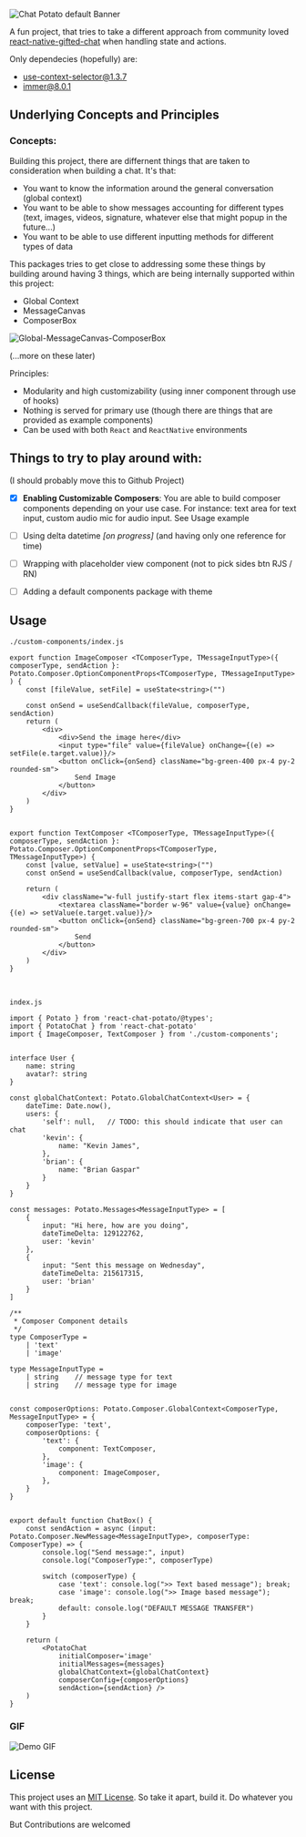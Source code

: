 ![Chat Potato default Banner](resources/img/Chat%20Potato.png)

A fun project, that tries to take a different approach from community loved [react-native-gifted-chat]() when handling state and actions.

Only dependecies (hopefully) are:
  - [use-context-selector@1.3.7](https://github.com/dai-shi/use-context-selector)
  - [immer@8.0.1](https://github.com/immerjs/immer)

## Underlying Concepts and Principles

### Concepts:
Building this project, there are differnent things that are taken to consideration when building a chat.
It's that:
-  You want to know the information around the general conversation (global context)
- You want to be able to show messages accounting for different types (text, images, videos, signature, whatever else that might popup in the future...)
- You want to be able to use different inputting methods for different types of data

This packages tries to get close to addressing some these things by building around having 3 things, which are being internally supported within this project:
- Global Context
- MessageCanvas
- ComposerBox

![Global-MessageCanvas-ComposerBox](/resources/img/chat-potato-concept.png)

(...more on these later)

Principles:
- Modularity and high customizability (using inner component through use of hooks)
- Nothing is served for primary use (though there are things that are provided as example components)
- Can be used with both `React` and `ReactNative` environments

## Things to try to play around with: 
(I should probably move this to Github Project)

- [x] **Enabling Customizable Composers**: You are able to build composer components depending on your use case. For instance: text area for text input, custom audio mic for audio input. See Usage example
    
    
- [ ] Using delta datetime _[on progress]_ (and having only one reference for time)
- [ ] Wrapping with placeholder view component (not to pick sides btn RJS / RN)
- [ ] Adding a default components package with theme

## Usage

`./custom-components/index.js`
```tsx
export function ImageComposer <TComposerType, TMessageInputType>({ composerType, sendAction }: Potato.Composer.OptionComponentProps<TComposerType, TMessageInputType> ) {
    const [fileValue, setFile] = useState<string>("")

    const onSend = useSendCallback(fileValue, composerType, sendAction)
    return (
        <div>
            <div>Send the image here</div>
            <input type="file" value={fileValue} onChange={(e) => setFile(e.target.value)}/>
            <button onClick={onSend} className="bg-green-400 px-4 py-2 rounded-sm">
                Send Image
            </button>
        </div>
    )
}
    

export function TextComposer <TComposerType, TMessageInputType>({ composerType, sendAction }: Potato.Composer.OptionComponentProps<TComposerType, TMessageInputType>) {
    const [value, setValue] = useState<string>("")
    const onSend = useSendCallback(value, composerType, sendAction)

    return (
        <div className="w-full justify-start flex items-start gap-4">
            <textarea className="border w-96" value={value} onChange={(e) => setValue(e.target.value)}/>
            <button onClick={onSend} className="bg-green-700 px-4 py-2 rounded-sm">
                Send
            </button>
        </div>
    )
}
```
<br />

`index.js`
```tsx
import { Potato } from 'react-chat-potato/@types';
import { PotatoChat } from 'react-chat-potato'
import { ImageComposer, TextComposer } from './custom-components';


interface User {
    name: string
    avatar?: string
}

const globalChatContext: Potato.GlobalChatContext<User> = {
    dateTime: Date.now(),
    users: {
        'self': null,   // TODO: this should indicate that user can chat
        'kevin': {
            name: "Kevin James",
        },
        'brian': {
            name: "Brian Gaspar"
        }
    }
}

const messages: Potato.Messages<MessageInputType> = [
    {
        input: "Hi here, how are you doing", 
        dateTimeDelta: 129122762,
        user: 'kevin'
    },
    { 
        input: "Sent this message on Wednesday", 
        dateTimeDelta: 215617315,
        user: 'brian'
    }
]

/**
 * Composer Component details
 */
type ComposerType =
    | 'text'
    | 'image'

type MessageInputType =
    | string    // message type for text
    | string    // message type for image


const composerOptions: Potato.Composer.GlobalContext<ComposerType, MessageInputType> = {
    composerType: 'text', 
    composerOptions: {
        'text': {
            component: TextComposer,
        },
        'image': {
            component: ImageComposer,
        },
    }
}


export default function ChatBox() {
    const sendAction = async (input: Potato.Composer.NewMessage<MessageInputType>, composerType: ComposerType) => {
        console.log("Send message:", input)
        console.log("ComposerType:", composerType)

        switch (composerType) {
            case 'text': console.log(">> Text based message"); break;
            case 'image': console.log(">> Image based message"); break;
            default: console.log("DEFAULT MESSAGE TRANSFER")
        }
    }

    return (
        <PotatoChat 
            initialComposer='image'
            initialMessages={messages}
            globalChatContext={globalChatContext}
            composerConfig={composerOptions}
            sendAction={sendAction} />
    )
}
```

### GIF

![Demo GIF](resources/using-react-chat-potato.gif)


## License

This project uses an [MIT License](LICENSE). So take it apart, build it. Do whatever you want with this project.

But Contributions are welcomed
